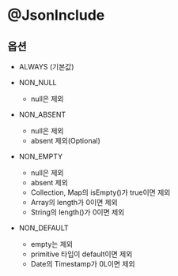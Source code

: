 # @JsonInclude



## 옵션

- ALWAYS (기본값)
- NON_NULL
  - null은 제외

- NON_ABSENT

  - null은 제외
  - absent 제외(Optional)

- NON_EMPTY

  - null은 제외
  - absent 제외
  - Collection, Map의 isEmpty()가 true이면 제외
  - Array의 length가 0이면 제외
  - String의 length()가 0이면 제외

- NON_DEFAULT

  - empty는 제외
  - primitive 타입이 default이면 제외
  - Date의 Timestamp가 0L이면 제외

  

